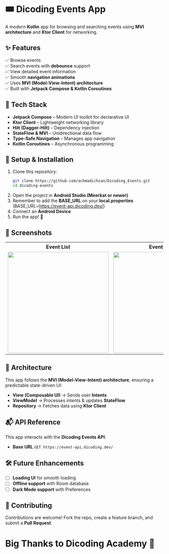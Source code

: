 # 🎟️ Dicoding Events App  
A modern **Kotlin** app for browsing and searching events using **MVI architecture** and **Ktor Client** for networking.  

## ✨ Features  
✅ Browse events  
✅ Search events with **debounce** support  
✅ View detailed event information  
✅ Smooth **navigation animations**  
✅ Uses **MVI (Model-View-Intent) architecture**  
✅ Built with **Jetpack Compose & Kotlin Coroutines**  

## 📌 Tech Stack  
- **Jetpack Compose** – Modern UI toolkit for declarative UI  
- **Ktor Client** – Lightweight networking library  
- **Hilt (Dagger-Hilt)** – Dependency injection  
- **StateFlow & MVI** – Unidirectional data flow  
- **Type-Safe Navigation** – Manages app navigation  
- **Kotlin Coroutines** – Asynchronous programming  

## 🚀 Setup & Installation  
1. Clone this repository:  
   ```bash
   git clone https://github.com/achmadichzan/Dicoding_Events.git
   cd dicoding-events
   ```  
2. Open the project in **Android Studio (Meerkat or newer)**
3. Remember to add the **BASE_URL** on your **local.properties** (BASE_URL=https://event-api.dicoding.dev/)
4. Connect an **Android Device**  
5. Run the app! 🎉  

## 📸 Screenshots  
<table>
  <tr>
    <th>Event List</th>
    <th>Event Detail</th>
    <th>Search Feature</th>
  </tr>
  <tr>
    <td><img src="![Upcoming and All Events](https://github.com/user-attachments/assets/2f5185f0-9142-4940-aa56-2cf7f44b6098)
" width="320"/></td>
    <td><img src="![Detail Event](https://github.com/user-attachments/assets/65708ae1-f617-417f-b3b2-5921c42f1408)
" width="320"/></td>
    <td><img src="![Search Feature](https://github.com/user-attachments/assets/51e52242-156c-4ba8-b11e-08cdc0bdf516)
" width="320"/></td>
  </tr>
</table>

## 📜 Architecture  
This app follows the **MVI (Model-View-Intent) architecture**, ensuring a predictable state-driven UI:  
- **View (Composable UI)** → Sends user **Intents**  
- **ViewModel** → Processes intents & updates **StateFlow**  
- **Repository** → Fetches data using **Ktor Client**  

## 📬 API Reference  
This app interacts with the **Dicoding Events API**:  
- **Base URL** `GET https://event-api.dicoding.dev/`

## 🛠️ Future Enhancements  
- [ ] **Loading UI** for smooth loading  
- [ ] **Offline support** with Room database  
- [ ] **Dark Mode support** with Preferences 

## 🤝 Contributing  
Contributions are welcome! Fork the repo, create a feature branch, and submit a **Pull Request**.

# Big Thanks to Dicoding Academy 🎉
